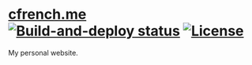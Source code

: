 # [cfrench.me](https://cfrench.me/) [![Build-and-deploy status](https://img.shields.io/github/workflow/status/ColeFrench/colefrench.github.io/Build%20and%20deploy)](https://github.com/ColeFrench/colefrench.github.io/actions/workflows/build_and_deploy.yml) [![License](https://img.shields.io/github/license/ColeFrench/colefrench.github.io)](LICENSE)

My personal website.
